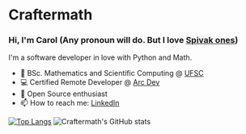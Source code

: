 # Craftermath
### Hi, I'm Carol (Any pronoun will do. But I love [Spivak ones](https://en.wikipedia.org/wiki/Spivak_pronoun))

I'm a software developer in love with Python and Math.


- 🧮  BSc. Mathematics and Scientific Computing @ [UFSC](http://ufsc.br/)  
- 💻 Certified Remote Developer @ [Arc Dev](https://arc.dev/@craftermath)
- 🐧  Open Source enthusiast  
- 📫 How to reach me: [LinkedIn](https://www.linkedin.com/in/carolaraujo/)   


[![Top Langs](https://github-readme-stats.vercel.app/api/top-langs/?username=Craftermath&layout=compact&show_icons=true&theme=gruvbox)](https://github.com/Craftermath/github-readme-stats) ![Craftermath's GitHub stats](https://github-readme-stats.vercel.app/api?username=Craftermath&show_icons=true&theme=gruvbox)
